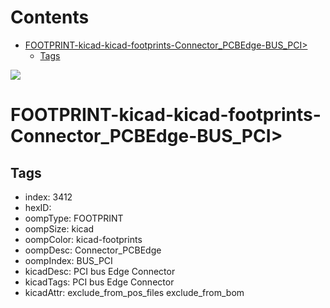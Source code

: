 



Contents
========

* [FOOTPRINT-kicad-kicad-footprints-Connector_PCBEdge-BUS_PCI>](#footprint-kicad-kicad-footprints-connector_pcbedge-bus_pci)
	* [Tags](#tags)
  
![][im]
# FOOTPRINT-kicad-kicad-footprints-Connector_PCBEdge-BUS_PCI>

## Tags

- index: 3412
- hexID: 
- oompType: FOOTPRINT
- oompSize: kicad
- oompColor: kicad-footprints
- oompDesc: Connector_PCBEdge
- oompIndex: BUS_PCI
- kicadDesc: PCI bus Edge Connector
- kicadTags: PCI bus Edge Connector
- kicadAttr: exclude_from_pos_files exclude_from_bom



[im]: image.png
